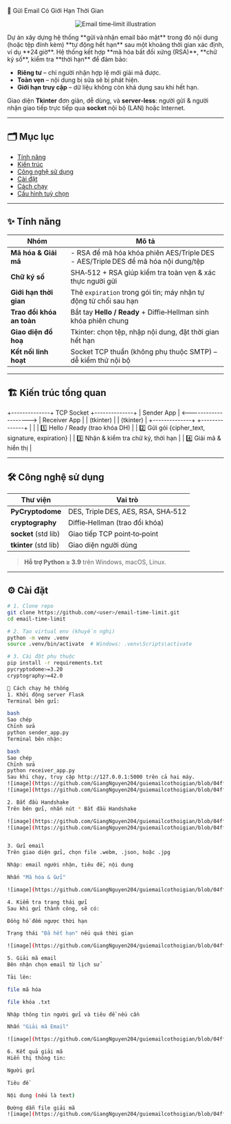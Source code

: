📧 Gửi Email Có Giới Hạn Thời Gian
<p align="center">
  <img src="https://encrypted-tbn0.gstatic.com/images?q=tbn:ANd9GcQxifkwco-AHYuf_bRHlJRxqgM50ZSyUorZfg&s" alt="Email time‑limit illustration">
</p>
Dự án xây dựng hệ thống **gửi và nhận email bảo mật** trong đó nội dung (hoặc tệp đính kèm) **tự động hết hạn** sau một khoảng thời gian xác định, ví dụ **24 giờ**.  
Hệ thống kết hợp **mã hóa bất đối xứng (RSA)**, **chữ ký số**, kiểm tra **thời hạn** để đảm bảo:

* **Riêng tư** – chỉ người nhận hợp lệ mới giải mã được.
* **Toàn vẹn** – nội dung bị sửa sẽ bị phát hiện.
* **Giới hạn truy cập** – dữ liệu không còn khả dụng sau khi hết hạn.

Giao diện **Tkinter** đơn giản, dễ dùng, và **server‐less**: người gửi & người nhận giao tiếp trực tiếp qua **socket** nội bộ (LAN) hoặc Internet.

---

## 🗂️ Mục lục
- [Tính năng](#tính-năng)
- [Kiến trúc](#kiến-trúc-tổng-quan)
- [Công nghệ sử dụng](#công-nghệ-sử-dụng)
- [Cài đặt](#cài-đặt)
- [Cách chạy](#cách-chạy)
- [Cấu hình tuỳ chọn](#cấu-hình-tuỳ-chọn)

---

## ✨ Tính năng
| Nhóm | Mô tả |
|------|-------|
| **Mã hóa & Giải mã** | - RSA để mã hóa khóa phiên AES/Triple DES <br>- AES/Triple DES để mã hóa nội dung/tệp |
| **Chữ ký số** | SHA‑512 + RSA giúp kiểm tra toàn vẹn & xác thực người gửi |
| **Giới hạn thời gian** | Thẻ `expiration` trong gói tin; máy nhận tự động từ chối sau hạn |
| **Trao đổi khóa an toàn** | Bắt tay **Hello / Ready** + Diffie‑Hellman sinh khóa phiên chung |
| **Giao diện đồ hoạ** | Tkinter: chọn tệp, nhập nội dung, đặt thời gian hết hạn |
| **Kết nối linh hoạt** | Socket TCP thuần (không phụ thuộc SMTP) – dễ kiểm thử nội bộ |

---

## 🏗️ Kiến trúc tổng quan
+--------------+ TCP Socket +--------------+
| Sender App | <--------------------> | Receiver App |
| (tkinter) | | (tkinter) |
+--------------+ +--------------+
| |
| 1️⃣ Hello / Ready (trao khóa DH) |
| 2️⃣ Gửi gói {cipher_text, signature, expiration} |
| 3️⃣ Nhận & kiểm tra chữ ký, thời hạn |
| 4️⃣ Giải mã & hiển thị |

---

## 🛠️ Công nghệ sử dụng
| Thư viện | Vai trò |
|----------|---------|
| **PyCryptodome** | DES, Triple DES, AES, RSA, SHA‑512 |
| **cryptography** | Diffie‑Hellman (trao đổi khóa) |
| **socket** (std lib) | Giao tiếp TCP point‑to‑point |
| **tkinter** (std lib) | Giao diện người dùng |

> **Hỗ trợ Python ≥ 3.9** trên Windows, macOS, Linux.

---

## ⚙️ Cài đặt
```bash
# 1. Clone repo
git clone https://github.com/<user>/email-time-limit.git
cd email-time-limit

# 2. Tạo virtual env (khuyến nghị)
python -m venv .venv
source .venv/bin/activate  # Windows: .venv\Scripts\activate

# 3. Cài đặt phụ thuộc
pip install -r requirements.txt
pycryptodome>=3.20
cryptography>=42.0

🚀 Cách chạy hệ thống
1. Khởi động server Flask
Terminal bên gửi:

bash
Sao chép
Chỉnh sửa
python sender_app.py
Terminal bên nhận:

bash
Sao chép
Chỉnh sửa
python receiver_app.py
Sau khi chạy, truy cập http://127.0.0.1:5000 trên cả hai máy.
![image](https://github.com/GiangNguyen204/guiemailcothoigian/blob/04ff555c5709ea46f0ebc61ca59decc7c9c14e7e/%E1%BA%A3nh/z6777135305801_04e6408d83a4598fc8ef8156ae8ba4dd.jpg?raw=true)
![image](https://github.com/GiangNguyen204/guiemailcothoigian/blob/04ff555c5709ea46f0ebc61ca59decc7c9c14e7e/%E1%BA%A3nh/z6777142464651_bd47e0507e99af953ca74bdadfb7f849.jpg?raw=true)

2. Bắt đầu Handshake
Trên bên gửi, nhấn nút * Bắt đầu Handshake

![image](https://github.com/GiangNguyen204/guiemailcothoigian/blob/04ff555c5709ea46f0ebc61ca59decc7c9c14e7e/%E1%BA%A3nh/z6777143179952_4aa3bc8352e8ffa9bf14be64affec93d.jpg?raw=true)
![image](https://github.com/GiangNguyen204/guiemailcothoigian/blob/04ff555c5709ea46f0ebc61ca59decc7c9c14e7e/%E1%BA%A3nh/z6777143664596_5c117949baf9e5ebfe3a46cd09c5a371.jpg?raw=true))


3. Gửi email
Trên giao diện gửi, chọn file .webm, .json, hoặc .jpg

Nhập: email người nhận, tiêu đề, nội dung

Nhấn "Mã hóa & Gửi"

![image](https://github.com/GiangNguyen204/guiemailcothoigian/blob/04ff555c5709ea46f0ebc61ca59decc7c9c14e7e/%E1%BA%A3nh/z6777148731872_e54e5d93f9dc081bcce9345e288c34e2.jpg?raw=true)

4. Kiểm tra trạng thái gửi
Sau khi gửi thành công, sẽ có:

Đồng hồ đếm ngược thời hạn

Trạng thái "Đã hết hạn" nếu quá thời gian

![image](https://github.com/GiangNguyen204/guiemailcothoigian/blob/04ff555c5709ea46f0ebc61ca59decc7c9c14e7e/%E1%BA%A3nh/z6777152315411_a4af23cb62e2796785267b1ff4838489.jpg?raw=true)

5. Giải mã email
Bên nhận chọn email từ lịch sử

Tải lên:

file mã hóa

file khóa .txt

Nhập thông tin người gửi và tiêu đề nếu cần

Nhấn "Giải mã Email"

![image](https://github.com/GiangNguyen204/guiemailcothoigian/blob/04ff555c5709ea46f0ebc61ca59decc7c9c14e7e/%E1%BA%A3nh/z6777152315411_a4af23cb62e2796785267b1ff4838489.jpg)

6. Kết quả giải mã
Hiển thị thông tin:

Người gửi

Tiêu đề

Nội dung (nếu là text)

Đường dẫn file giải mã
![image](https://github.com/GiangNguyen204/guiemailcothoigian/blob/04ff555c5709ea46f0ebc61ca59decc7c9c14e7e/%E1%BA%A3nh/z6777157215459_a63dc5ecc8bdf1d9b71c63fb68185a69.jpg?raw=true)


